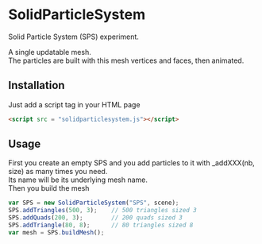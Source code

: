 # SolidParticleSystem

Solid Particle System (SPS) experiment.   

A single updatable mesh.   
The particles are built with this mesh vertices and faces, then animated.  


## Installation
Just add a script tag in your HTML page
```html
<script src = "solidparticlesystem.js"></script>
```

## Usage
First you create an empty SPS and you add particles to it with _addXXX(nb, size) as many times you need.   
Its name will be its underlying mesh name.   
Then you build the mesh

```javascript
var SPS = new SolidParticleSystem("SPS", scene);
SPS.addTriangles(500, 3);    // 500 triangles sized 3
SPS.addQuads(200, 3);        // 200 quads sized 3
SPS.addTriangle(80, 8);      // 80 triangles sized 8
var mesh = SPS.buildMesh();
```
